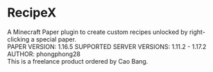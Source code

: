 # RecipeX

A Minecraft Paper plugin to create custom recipes unlocked by right-clicking a special paper.<br>
PAPER VERSION: 1.16.5
SUPPORTED SERVER VERSIONS: 1.11.2 - 1.17.2
AUTHOR: phongphong28<br>
This is a freelance product ordered by Cao Bang.
